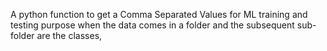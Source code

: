 A python function to get a Comma Separated Values for ML training and testing purpose when the data comes in a folder and the subsequent sub-folder are the classes, 
